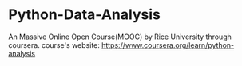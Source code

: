 # Python-Data-Analysis
An Massive Online Open Course(MOOC) by Rice University through coursera. 
course's website: https://www.coursera.org/learn/python-analysis
